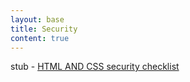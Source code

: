 ```yaml
---
layout: base
title: Security
content: true
---
```

stub - 
[HTML AND CSS security checklist](https://www.sqreen.io/checklists/html-css-security-checklist.html)
